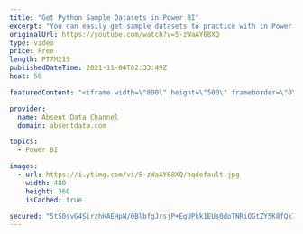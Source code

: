 ```yaml
---
title: "Get Python Sample Datasets in Power BI"
excerpt: "You can easily get sample datasets to practice with in Power BI by using just a few lines of code from Python.. You can easily achieve this with only 2 lines of code!  #python #powerbi #datasets"
originalUrl: https://youtube.com/watch?v=5-zWaAY68XQ
type: video
price: Free
length: PT7M21S
publishedDateTime: 2021-11-04T02:33:49Z
heat: 50

featuredContent: "<iframe width=\"800\" height=\"500\" frameborder=\"0\" src=\"https://www.youtube.com/embed/5-zWaAY68XQ\" allow=\"accelerometer; autoplay; encrypted-media; gyroscope; picture-in-picture\" allowfullscreen></iframe>"

provider:
  name: Absent Data Channel
  domain: absentdata.com

topics:
  - Power BI

images:
  - url: https://i.ytimg.com/vi/5-zWaAY68XQ/hqdefault.jpg
    width: 480
    height: 360
    isCached: true

secured: "5tS0svG4SirzhHAEHpN/0BlbfgJrsjP+EgUPkk1EUs0doTNRiOGtZY5K8fQk7p0IM9e2jARLCQgllvxqyv73exuZmoPP3cAwrDfJ3lj0bJDdKQrRs0uGOSPyB3CxPsxxoCluDJQHeUgEqvJV72MZmR4rJ7a/rURhODX6U049Xln6LFhPfTToI3yeGwquz2dw6K7POKwPag/2KIO8x+XCMAWfbdJKFpGRAWkrvZXXkOqIZbuihlzTOuKVYWbGmpBNbvh/IXCG18tOAokqcD59pTigsaZ75GoEvHl7md5Y/SiQA74OB4H9Oci4PezAUP45Xz9RdsdL9lH3kP4tULcrGaLD6+vVFcepAK8/CnIl/fvg/OiH8Utz8lP8KjOfGclpsBN1rCJXn3W53tttaK85B5VHi1rQk83CN230E7crCmA=;ZuZbYIV2q2tLPbiAFB+oFg=="
---
```


